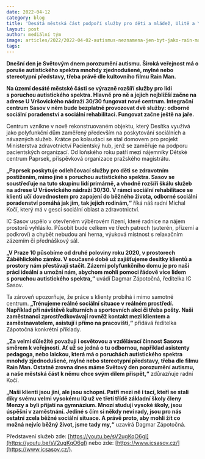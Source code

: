 ```yaml
---
date: 2022-04-12
category: blog
title: 'Desátá městská část podpoří služby pro děti a mládež, Ulitě a YMCE poskytne 3,2 miliony korun'
layout: post
author: mediální tým
image: articles/2022/2022-04-02-autismus-neznamena-jen-byt-jako-rain-man.png
tags:
---
```


**Dnešní den je Světovým dnem porozumění autismu. Široká veřejnost má o poruše autistického spektra mnohdy zjednodušené, mylné nebo stereotypní představy, třeba právě dle kultovního filmu Rain Man.**

**Na území desáté městské části se výrazně rozšíří služby pro lidi s poruchou autistického spektra. Hlavně pro ně a jejich nejbližší začne na adrese U Vršovického nádraží 30/30 fungovat nové centrum. Integrační centrum Sasov v něm bude bezplatně provozovat dvě služby: odborné sociální poradenství a sociální rehabilitaci. Fungovat začne ještě na jaře.**

Centrum vznikne v nově rekonstruovaném objektu, který Desítka využívá jako polyfunkční dům zaměřený především na poskytování sociálních a návazných služeb. Krátce po kolaudaci se stal domovem pro projekt Ministerstva zdravotnictví Pacientský hub, jenž se zaměřuje na podporu pacientských organizací. Od loňského roku patří mezi nájemníky Dětské centrum Paprsek, příspěvková organizace pražského magistrátu.

**„Paprsek poskytuje odlehčovací služby pro děti se zdravotním postižením, mimo jiné s poruchou autistického spektra. Sasov se soustřeďuje na tuto skupinu lidí primárně, a vhodně rozšíří škálu služeb na adrese U Vršovického nádraží 30/30. V rámci sociální rehabilitace se klienti učí dovednostem pro zapojení do běžného života, odborné sociální poradenství pomáhá jak jim, tak jejich rodinám,“** říká náš radní Michal Kočí, který má v gesci sociální oblast a zdravotnictví.

IC Sasov uspělo v otevřeném výběrovém řízení, které radnice na nájem prostorů vyhlásilo. Působit bude celkem ve třech patrech (suterén, přízemí a podkroví) a chybět nebudou ani herna, výuková místnost s relaxačním zázemím či přednáškový sál.

**„V Praze 10 působíme od druhé poloviny roku 2020, v prostorech Záběhlického zámku. V současné době už zajišťujeme desítky klientů a prostory nám přestávají stačit. Zázemí polyfunkčního domu je pro naši práci ideální a umožní nám, abychom mohli pomoci řádově více lidem s poruchou autistického spektra,“** uvádí Dagmar Zápotočná, ředitelka IC Sasov. 

Ta zároveň upozorňuje, že práce s klienty probíhá i mimo samotné centrum. **„Trénujeme reálné sociální situace v reálném prostředí. Například při návštěvě kulturních a sportovních akcí či třeba pošty. Naši zaměstnanci zprostředkovávají rovněž kontakt mezi klientem a zaměstnavatelem, asistují i přímo na pracovišti,“** přidává ředitelka Zápotočná konkrétní příklady.

**„Za velmi důležité považuji i osvětovou a vzdělávací činnost Sasova směrem k veřejnosti. Ať už se jedná o tu odbornou, například asistenty pedagoga, nebo laickou, která má o poruchách autistického spektra mnohdy zjednodušené, mylné nebo stereotypní představy, třeba dle filmu Rain Man. Ostatně zrovna dnes máme Světový den porozumění autismu, a naše městská část k němu chce svým dílem přispět,“** zdůrazňuje radní Kočí.  

**„Naši klienti jsou jiní, ale jsou schopní. Patří mezi ně i tací, kteří se stali díky svému velmi vysokému IQ už ve třetí třídě základní školy členy Menzy a byli přijatí na gymnázium. Mnozí studují vysoké školy, jsou úspěšní v zaměstnání. Jediné s čím si někdy neví rady, jsou pro nás ostatní zcela běžné sociální situace. A právě proto, aby mohli žít co možná nejvíc běžný život, jsme tady my,“** uzavírá Dagmar Zápotočná. 

Představení služeb zde: [https://youtu.be/sV2ugKqO6gI](https://youtu.be/sV2ugKqO6gI) nebo zde: [https://www.icsasov.cz/](https://www.icsasov.cz/).

